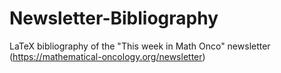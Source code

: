# Newsletter-Bibliography
LaTeX bibliography of the "This week in Math Onco" newsletter (https://mathematical-oncology.org/newsletter)

